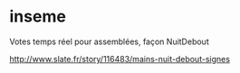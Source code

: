 # inseme
Votes temps réel pour assemblées, façon NuitDebout

http://www.slate.fr/story/116483/mains-nuit-debout-signes

